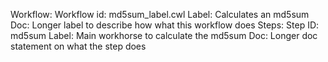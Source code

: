 Workflow:
Workflow id: md5sum_label.cwl
Label: Calculates an md5sum
Doc: Longer label to describe how what this workflow does
Steps:
Step ID: md5sum
Label: Main workhorse to calculate the md5sum
Doc: Longer doc statement on what the step does
